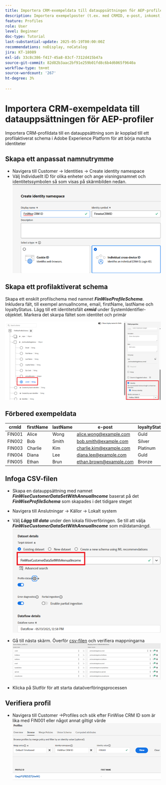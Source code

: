 ```yaml
---
title: Importera CRM-exempeldata till datauppsättningen för AEP-profiler
description: Importera exempelposter (t.ex. med CRMID, e-post, inkomst, postnummer) för att validera om AEP kan sammanfoga dessa profiler med anonyma webbesökare baserat på delade identifierare som ECID.
feature: Profiles
role: User
level: Beginner
doc-type: Tutorial
last-substantial-update: 2025-05-19T00:00:00Z
recommendations: noDisplay, noCatalog
jira: KT-18089
exl-id: 33c8c386-f417-45a8-83cf-7312d415b47a
source-git-commit: 82d82b3aac2bf91e259b01fd8c6b4d6065f9640a
workflow-type: tm+mt
source-wordcount: '267'
ht-degree: 3%

---
```


# Importera CRM-exempeldata till datauppsättningen för AEP-profiler

Importera CRM-profildata till en datauppsättning som är kopplad till ett profilaktiverat schema i Adobe Experience Platform för att börja matcha identiteter

## Skapa ett anpassat namnutrymme

* Navigera till Customer -> Identities -> Create identity namespace
* Välj Individuellt ID för olika enheter och ange visningsnamnet och identitetssymbolen så som visas på skärmbilden nedan.
  ![custom-namespace](assets/custom-namespace.png)

## Skapa ett profilaktiverat schema

Skapa ett enskilt profilschema med namnet **_FinWiseProfileSchema_**. Inkludera fält, till exempel annualIncome, email, firstName, lastName och loyaltyStatus.
Lägg till ett identitetsfält **_crmid_** under SystemIdentifier-objektet. Markera det skarpa fältet som identitet och primär


![profile-schema](assets/finwise-profile-schema.png)

## Förbered exempeldata

| crmId | firstName | lastName | e-post | loyaltyStatus | zipCode | annualIncome |
|--------|-----------|----------|-------------------------|---------------|---------|--------------|
| FIN001 | Alice | Wong | alice.wong@example.com | Guld | 92128 | 120000 |
| FIN002 | Bob | Smith | bob.smith@example.com | Silver | 92126 | 85000 |
| FIN003 | Charlie | Kim | charlie.kim@example.com | Platinum | 60614 | 175000 |
| FIN004 | Diana | Lee | diana.lee@example.com | Guld | 30303 | 98000 |
| FIN005 | Ethan | Brun | ethan.brown@example.com | Bronze | 75201 | 60000 |

## Infoga CSV-filen

* Skapa en datauppsättning med namnet **_FinWiseCustomerDataSetWithAnnualIncome_** baserat på det **_FinWiseProfileSchema_** som skapades i det tidigare steget

* Navigera till Anslutningar -> Källor -> Lokalt system
* Välj **_Lägg till data_** under den lokala filöverföringen. Se till att välja _&#x200B;**FinWiseCustomerDataSetWithAnnualIncome**&#x200B;_ som måldatamängd.
  ![ingest-csv](assets/ingest-csv-into-dataset.png)
* Gå till nästa skärm. Överför [csv-filen](assets/finwise_profiles.csv) och verifiera mappningarna
  ![mappningar](assets/mappings.png)

* Klicka på Slutför för att starta dataöverföringsprocessen

## Verifiera profil

* Navigera till Customer ->Profiles och sök efter FinWise CRM ID som är lika med FIN001 eller något annat giltigt värde
  ![verify-profile](assets/verify-profiles.png)
